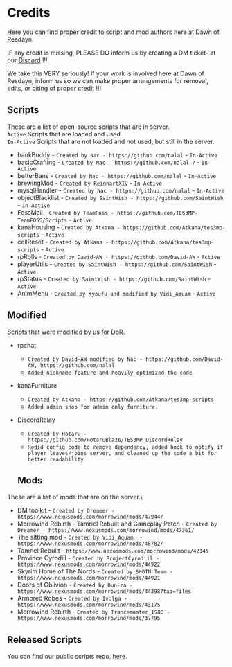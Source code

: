 # Credits
Here you can find proper credit to script and mod authors here at Dawn of Resdayn.

IF any credit is missing, PLEASE DO inform us by creating a DM ticket- at our [Discord](https://discord.gg/XG8r27R) !!!

We take this VERY seriously! If your work is involved here at Dawn of Resdayn, inform us so we can make proper arrangements for removal, edits, or citing of proper credit !!!

## Scripts
These are a list of open-source scripts that are in server.\
``Active`` Scripts that are loaded and used.\
``In-Active`` Scripts that are not loaded and not used, but still in the server.
* bankBuddy - ``Created by Nac - https://github.com/nalal`` - ``In-Active``
* basicCrafting - ``Created by Nac - https://github.com/nalal ?`` - ``In-Active``
* betterBans - ``Created by Nac - https://github.com/nalal`` - ``In-Active``
* brewingMod - ``Created by ReinhartXIV`` - ``In-Active``
* mysqlHandler - ``Created by Nac - https://github.com/nalal`` - ``In-Active``
* objectBlacklist - ``Created by SaintWish - https://github.com/SaintWish`` - ``In-Active``
* FossMail - ``Created by TeamFoss - https://github.com/TES3MP-TeamFOSS/Scripts`` - ``Active``
* kanaHousing - ``Created by Atkana - https://github.com/Atkana/tes3mp-scripts`` - ``Active``
* cellReset - ``Created by Atkana - https://github.com/Atkana/tes3mp-scripts`` - ``Active``
* rpRolls - ``Created by David-AW - https://github.com/David-AW`` - ``Active``
* playerUtils - ``Created by SaintWish - https://github.com/SaintWish`` - ``Active``
* rpStatus - ``Created by SaintWish - https://github.com/SaintWish`` - ``Active``
* AnimMenu - ``Created by Kyoufu and modified by Vidi_Aquam`` - ``Active``

## Modified
Scripts that were modified by us for DoR.
* rpchat
  * ``Created by David-AW modified by Nac - https://github.com/David-AW, https://github.com/nalal``
  * ``Added nickname feature and heavily optimized the code``
* kanaFurniture
  * ``Created by Atkana - https://github.com/Atkana/tes3mp-scripts``
  * ``Added admin shop for admin only furniture.``
* DiscordRelay
  * ``Created by Hotaru - https://github.com/HotaruBlaze/TES3MP_DiscordRelay``
  * ``Redid config code to remove dependency, added hook to notify if player leaves/joins server, and cleaned up the code a bit for better readability``
  
  ## Mods
These are a list of mods that are on the server.\
* DM toolkit - ``Created by Dreamer - https://www.nexusmods.com/morrowind/mods/47944/`` 
* Morrowind Rebirth - Tamriel Rebuilt and Gameplay Patch - ``Created by Dreamer - https://www.nexusmods.com/morrowind/mods/47361/`` 
* The sitting mod - ``Created by Vidi_Aquam  - https://www.nexusmods.com/morrowind/mods/48782/`` 
* Tamriel Rebuilt - ``https://www.nexusmods.com/morrowind/mods/42145``
* Province Cyrodiil - ``Created by ProjectCyrodiil - https://www.nexusmods.com/morrowind/mods/44922`` 
* Skyrim Home of The Nords - ``Created by SHOTN Team - https://www.nexusmods.com/morrowind/mods/44921``
* Doors of Oblivion - ``Created by Dun-ra - https://www.nexusmods.com/morrowind/mods/44398?tab=files``
* Armored Robes - ``Created by Ivolga - https://www.nexusmods.com/morrowind/mods/43175``
* Morrowind Rebirth - ``Created by Trancemaster_1988 - https://www.nexusmods.com/morrowind/mods/37795``




## Released Scripts
You can find our public scripts repo, [here](https://github.com/Dawn-of-Resdayn/public-scripts).
